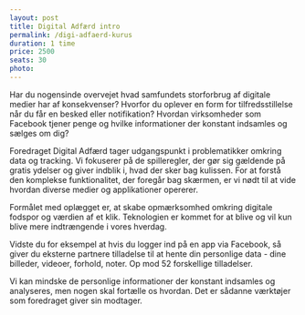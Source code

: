 ```yaml
---
layout: post
title: Digital Adfærd intro
permalink: /digi-adfaerd-kurus
duration: 1 time
price: 2500
seats: 30
photo: 
---
```


Har du nogensinde overvejet hvad samfundets storforbrug af digitale medier har af konsekvenser? Hvorfor du oplever en form for tilfredsstillelse når du får en besked eller notifikation? Hvordan virksomheder som Facebook tjener penge og hvilke informationer der konstant indsamles og sælges om dig?


Foredraget Digital Adfærd tager udgangspunkt i problematikker omkring data og tracking. Vi fokuserer på de spilleregler, der gør sig gældende på gratis ydelser og giver indblik i, hvad der sker bag kulissen. For at forstå den komplekse funktionalitet, der foregår bag skærmen, er vi nødt til at vide hvordan diverse medier og applikationer opererer.


Formålet med oplægget er, at skabe opmærksomhed omkring digitale fodspor og værdien af et klik. Teknologien er kommet for at blive og vil kun blive mere indtrængende i vores hverdag. 


Vidste du for eksempel at hvis du logger ind på en app via Facebook, så giver du eksterne partnere tilladelse til at hente din personlige data - dine billeder, videoer, forhold, noter. Op mod 52 forskellige tilladelser. 


Vi kan mindske de personlige informationer der konstant indsamles og analyseres, men nogen skal fortælle os hvordan. Det er sådanne værktøjer som foredraget giver sin modtager.

